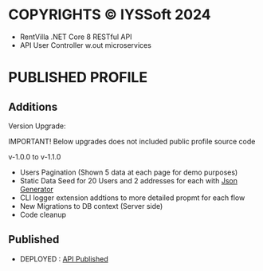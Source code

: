 # COPYRIGHTS © IYSSoft 2024
- RentVilla .NET Core 8 RESTful API
- API User Controller w.out microservices

# PUBLISHED PROFILE
## Additions

Version Upgrade: 

IMPORTANT! Below upgrades does not included public profile source code

v-1.0.0 to v-1.1.0
- Users Pagination (Shown 5 data at each page for demo purposes)
- Static Data Seed for 20 Users and 2 addresses for each with <a href="https://json-generator.com/">Json Generator</a>
- CLI logger extension addtions to more detailed propmt for each flow
- New Migrations to DB context (Server side)
- Code cleanup
  
## Published
- DEPLOYED : <a href="https://rentvilla.iyssoft.com/index.html">API Published</a>


